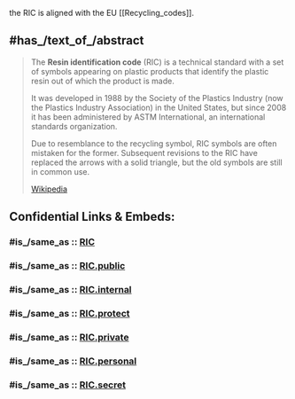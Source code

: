 
the RIC is aligned with the EU [[Recycling_codes]]. 

## #has_/text_of_/abstract 

> The **Resin identification code** (RIC) is a technical standard 
> with a set of symbols appearing on plastic products 
> that identify the plastic resin out of which the product is made. 
> 
> It was developed in 1988 by the Society of the Plastics Industry 
> (now the Plastics Industry Association) in the United States, 
> but since 2008 it has been administered by ASTM International, an international standards organization.
>
> Due to resemblance to the recycling symbol, RIC symbols are often mistaken for the former. 
> Subsequent revisions to the RIC have replaced the arrows with a solid triangle, 
> but the old symbols are still in common use.
>
> [Wikipedia](https://en.wikipedia.org/wiki/Resin%20identification%20code)


## Confidential Links & Embeds: 

### #is_/same_as :: [RIC](/_Standards/Chemistry/organic/RIC.md) 

### #is_/same_as :: [RIC.public](/_public/Chemistry/organic/RIC.public.md) 

### #is_/same_as :: [RIC.internal](/_internal/Chemistry/organic/RIC.internal.md) 

### #is_/same_as :: [RIC.protect](/_protect/Chemistry/organic/RIC.protect.md) 

### #is_/same_as :: [RIC.private](/_private/Chemistry/organic/RIC.private.md) 

### #is_/same_as :: [RIC.personal](/_personal/Chemistry/organic/RIC.personal.md) 

### #is_/same_as :: [RIC.secret](/_secret/Chemistry/organic/RIC.secret.md)

